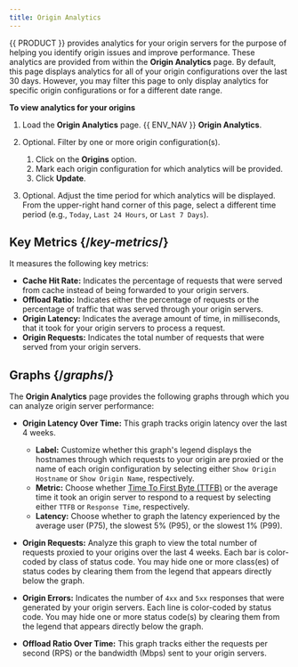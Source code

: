 ```yaml
---
title: Origin Analytics
---
```


{{ PRODUCT }} provides analytics for your origin servers for the purpose of helping you identify origin issues and improve performance. These analytics are provided from within the **Origin Analytics** page. By default, this page displays analytics for all of your origin configurations over the last 30 days. However, you may filter this page to only display analytics for specific origin configurations or for a different date range.

**To view analytics for your origins**

1.  Load the **Origin Analytics** page.
    {{ ENV_NAV }} **Origin Analytics**.
2.  Optional. Filter by one or more origin configuration(s).

    1.  Click on the **Origins** option.
    2.  Mark each origin configuration for which analytics will be provided.
    3.  Click **Update**.
3.  Optional. Adjust the time period for which analytics will be displayed. From the upper-right hand corner of this page, select a different time period (e.g., `Today`, `Last 24 Hours`, or `Last 7 Days`).

## Key Metrics {/*key-metrics*/}

It measures the following key metrics:

-   **Cache Hit Rate:** Indicates the percentage of requests that were served from cache instead of being forwarded to your origin servers.
-   **Offload Ratio:** Indicates either the percentage of requests or the percentage of traffic that was served through your origin servers.
-   **Origin Latency:** Indicates the average amount of time, in milliseconds, that it took for your origin servers to process a request. 
-   **Origin Requests:** Indicates the total number of requests that were served from your origin servers.

## Graphs {/*graphs*/}

The **Origin Analytics** page provides the following graphs through which you can analyze origin server performance:

-   **Origin Latency Over Time:** This graph tracks origin latency over the last 4 weeks. 
    -   **Label:** Customize whether this graph's legend displays the hostnames through which requests to your origin are proxied or the name of each origin configuration by selecting either `Show Origin Hostname` or `Show Origin Name`, respectively.
    -   **Metric:** Choose whether [Time To First Byte (TTFB)](https://web.dev/articles/ttfb) or the average time it took an origin server to respond to a request by selecting either `TTFB` or `Response Time`, respectively.
    -   **Latency:** Choose whether to graph the latency experienced by the average user (P75), the slowest 5% (P95), or the slowest 1% (P99).

-   **Origin Requests:** Analyze this graph to view the total number of requests proxied to your origins over the last 4 weeks. Each bar is color-coded by class of status code. You may hide one or more class(es) of status codes by clearing them from the legend that appears directly below the graph.
-   **Origin Errors:** Indicates the number of `4xx` and `5xx` responses that were generated by your origin servers. Each line is color-coded by status code. You may hide one or more status code(s) by clearing them from the legend that appears directly below the graph.
-   **Offload Ratio Over Time:** This graph tracks either the requests per second (RPS) or the bandwidth (Mbps) sent to your origin servers.